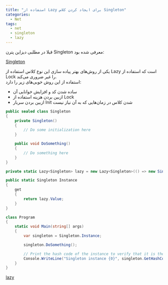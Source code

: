 ```yaml
---
title: "استفاده از Lazy برای ایجاد کردن کلاس Singleton"
categories:
  - Net
tags:
  - net
  - singleton
  - lazy
---
```


قبلا در مطلبی دیزاین پترن Singleton معرفی شده بود:  

[Singleton](https://blog.mhkarami97.ir/designpattern/singleton_design_pattern/)  

یکی از روش‌های بهتر پیاده سازی این نوع کلاس استفاده از Lazy است که استفاده از Lock را غیر ضروری می‌کند.  
استفاده از این روش خوبی‌های زیر را دارد:  

- ساده شدن کد و افزایش خوانایی آن
- ازبین بردن هزینه استفاده از Lock
- ازبین بردن سربار Init شدن کلاس در زمان‌هایی که به آن نیاز نیست

```csharp
public sealed class Singleton
{
    private Singleton()
    {
        // Do some initialization here
    }

    public void DoSomething()
    {
        // Do something here
    }
}

private static Lazy<Singleton> lazy = new Lazy<Singleton>(() => new Singleton());

public static Singleton Instance
{
    get
    {
        return lazy.Value;
    }
}
```

```csharp
class Program
{
    static void Main(string[] args)
    {
        var singleton = Singleton.Instance;

        singleton.DoSomething();

        // Print the hash code of the instance to verify that it is the same for all threads
        Console.WriteLine("Singleton instance {0}", singleton.GetHashCode());
    }
}
```

[lazy](https://learn.microsoft.com/en-us/dotnet/api/system.lazy-1?view=net-7.0)  